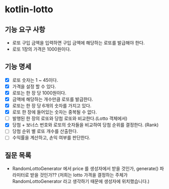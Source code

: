 # kotlin-lotto

## 기능 요구 사항

- 로또 구입 금액을 입력하면 구입 금액에 해당하는 로또를 발급해야 한다.
- 로또 1장의 가격은 1000원이다.

## 기능 명세

- [x] 로또 숫자는 1 ~ 45이다.
- [x] 가격을 설정 할 수 있다.
- [x] 로또는 한 장 당 1000원이다.
- [x] 금액에 해당하는 개수만큼 로또를 발급한다.
- [x] 로또는 한 장 당 6개의 숫자를 가지고 있다.
- [x] 로또 한 장에 들어있는 숫자는 중복될 수 없다.
- [ ] 발행된 한 장의 로또와 당첨 로또와 비교한다.(Lotto 객체에서)
- [x] 당첨 + 보너스 번호와 로또의 숫자들을 비교하여 당첨 순위를 결정한다. (Rank)
- [ ] 당첨 순위 별 로또 개수를 산출한다. 
- [ ] 수익률을 계산하고, 손익 여부를 판단한다.

## 질문 목록
- RandomLottoGenerator 에서 price 를 생성자에서 받을 것인가, generate() 파라미터로 받을 것인가??
(저희는 lotto 가격을 결정하는 주체가 RandomLottoGenerator 라고 생각하기 때문에 생성자에 위치했습니다.)

